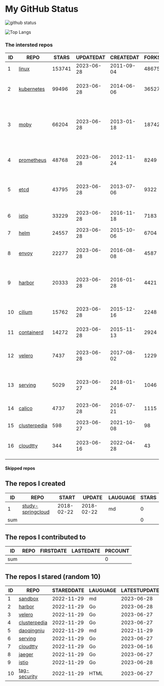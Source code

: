 # My GitHub Status

<img src="https://github-readme-stats-1.yihong0618.vercel.app/api?username=daoqingniu&show_icons=true&&&hide_title=true&count_private=true" alt="github status" />

![Top Langs](https://github-readme-stats-1.yihong0618.vercel.app/api/top-langs/?username=daoqingniu&layout=compact)

<!--START_SECTION:github_repos-->
### The intersted repos
| ID |                              REPO                               | STARS  | UPDATEDAT  | CREATEDAT  | FORKSCOUNT |                                              DESCRIPTIONS                                              |
|----|-----------------------------------------------------------------|--------|------------|------------|------------|--------------------------------------------------------------------------------------------------------|
|  1 | [linux](https://github.com/torvalds/linux)                      | 153741 | 2023-06-28 | 2011-09-04 |      48675 | Linux kernel source tree                                                                               |
|  2 | [kubernetes](https://github.com/kubernetes/kubernetes)          |  99496 | 2023-06-28 | 2014-06-06 |      36527 | Production-Grade Container Scheduling and Management                                                   |
|  3 | [moby](https://github.com/moby/moby)                            |  66204 | 2023-06-28 | 2013-01-18 |      18742 | Moby Project - a collaborative project for the container ecosystem to assemble container-based systems |
|  4 | [prometheus](https://github.com/prometheus/prometheus)          |  48768 | 2023-06-28 | 2012-11-24 |       8249 | The Prometheus monitoring system and time series database.                                             |
|  5 | [etcd](https://github.com/etcd-io/etcd)                         |  43795 | 2023-06-28 | 2013-07-06 |       9322 | Distributed reliable key-value store for the most critical data of a distributed system                |
|  6 | [istio](https://github.com/istio/istio)                         |  33229 | 2023-06-28 | 2016-11-18 |       7183 | Connect, secure, control, and observe services.                                                        |
|  7 | [helm](https://github.com/helm/helm)                            |  24557 | 2023-06-28 | 2015-10-06 |       6704 | The Kubernetes Package Manager                                                                         |
|  8 | [envoy](https://github.com/envoyproxy/envoy)                    |  22277 | 2023-06-28 | 2016-08-08 |       4587 | Cloud-native high-performance edge/middle/service proxy                                                |
|  9 | [harbor](https://github.com/goharbor/harbor)                    |  20333 | 2023-06-28 | 2016-01-28 |       4421 | An open source trusted cloud native registry project that stores, signs, and scans content.            |
| 10 | [cilium](https://github.com/cilium/cilium)                      |  15762 | 2023-06-28 | 2015-12-16 |       2248 | eBPF-based Networking, Security, and Observability                                                     |
| 11 | [containerd](https://github.com/containerd/containerd)          |  14272 | 2023-06-28 | 2015-11-13 |       2924 | An open and reliable container runtime                                                                 |
| 12 | [velero](https://github.com/vmware-tanzu/velero)                |   7437 | 2023-06-28 | 2017-08-02 |       1229 | Backup and migrate Kubernetes applications and their persistent volumes                                |
| 13 | [serving](https://github.com/knative/serving)                   |   5029 | 2023-06-27 | 2018-01-24 |       1046 | Kubernetes-based, scale-to-zero, request-driven compute                                                |
| 14 | [calico](https://github.com/projectcalico/calico)               |   4737 | 2023-06-28 | 2016-07-21 |       1115 | Cloud native networking and network security                                                           |
| 15 | [clusterpedia](https://github.com/clusterpedia-io/clusterpedia) |    598 | 2023-06-27 | 2021-10-08 |         98 | The Encyclopedia of Kubernetes clusters                                                                |
| 16 | [cloudtty](https://github.com/cloudtty/cloudtty)                |    344 | 2023-06-16 | 2022-04-28 |         43 | A Friendly Kubernetes CloudShell (Web Terminal) !                                                      |



#### Skipped repos
<!--END_SECTION:github_repos-->

<!--START_SECTION:my_github-->
## The repos I created
| ID  |                                 REPO                                 |   START    |   UPDATE   | LAUGUAGE | STARS |
|-----|----------------------------------------------------------------------|------------|------------|----------|-------|
|   1 | [study-springcloud](https://github.com/daoqingniu/study-springcloud) | 2018-02-22 | 2018-02-22 | md       |     0 |
| sum |                                                                      |            |            |          |     0 |

## The repos I contributed to
| ID  | REPO | FIRSTDATE | LASTEDATE | PRCOUNT |
|-----|------|-----------|-----------|---------|
| sum |      |           |           |       0 |

## The repos I stared (random 10)
| ID |                              REPO                               | STAREDDATE | LAUGUAGE | LATESTUPDATE |
|----|-----------------------------------------------------------------|------------|----------|--------------|
|  1 | [sandbox](https://github.com/cncf/sandbox)                      | 2022-11-29 | md       | 2023-06-28   |
|  2 | [harbor](https://github.com/goharbor/harbor)                    | 2022-11-29 | Go       | 2023-06-28   |
|  3 | [velero](https://github.com/vmware-tanzu/velero)                | 2022-11-29 | Go       | 2023-06-27   |
|  4 | [clusterpedia](https://github.com/clusterpedia-io/clusterpedia) | 2022-11-29 | Go       | 2023-06-27   |
|  5 | [daoqingniu](https://github.com/daoqingniu/daoqingniu)          | 2022-11-29 | md       | 2022-11-29   |
|  6 | [serving](https://github.com/knative/serving)                   | 2022-11-29 | Go       | 2023-06-27   |
|  7 | [cloudtty](https://github.com/cloudtty/cloudtty)                | 2022-11-29 | Go       | 2023-06-16   |
|  8 | [jaeger](https://github.com/jaegertracing/jaeger)               | 2022-11-29 | Go       | 2023-06-27   |
|  9 | [istio](https://github.com/istio/istio)                         | 2022-11-29 | Go       | 2023-06-28   |
| 10 | [tag-security](https://github.com/cncf/tag-security)            | 2022-11-29 | HTML     | 2023-06-27   |

<!--END_SECTION:my_github-->
